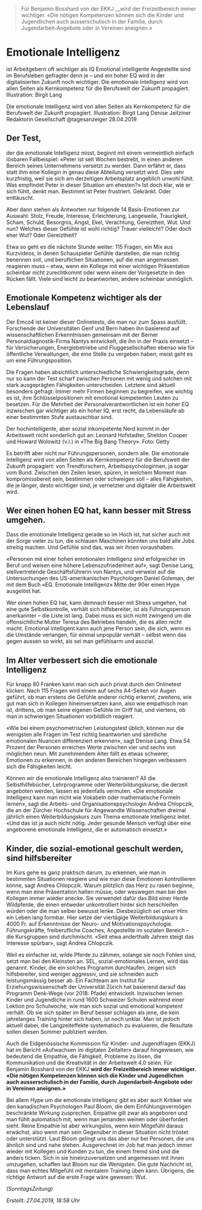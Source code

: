 >Für Benjamin Bosshard von der EKKJ __wird der Freizeitbereich immer wichtiger. «Die nötigen Kompetenzen können sich die Kinder und Jugendlichen auch ausserschulisch in der Familie, durch Jugendarbeit-Angebote oder in Vereinen aneignen.»


# Emotionale Intelligenz
ist Arbeitgebern oft wichtiger als IQ
Emotional intelligente Angestellte sind im Berufsleben gefragter denn je – und ein hoher EQ wird in der digitalisierten Zukunft noch wichtiger.
Die emotionale Intelligenz wird von allen Seiten als Kernkompetenz für die Berufswelt der Zukunft propagiert. Illustration: Birgit Lang

Die emotionale Intelligenz wird von allen Seiten als Kernkompetenz für die Berufswelt der Zukunft propagiert. Illustration: Birgit Lang
Denise Jeitziner
Redaktorin Gesellschaft
@tagesanzeiger
28.04.2019

## Der Test, 
der die emotionale Intelligenz misst, beginnt mit einem vermeintlich einfach lösbaren Fallbeispiel: «Peter ist seit Wochen bestrebt, in einen anderen Bereich seines Unternehmens versetzt zu werden. Dann erfährt er, dass statt ihm eine Kollegin in genau diese Abteilung versetzt wird. Dies sehr kurzfristig, weil sie sich am derzeitigen Arbeitsplatz angeblich unwohl fühlt. Was empfindet Peter in dieser Situation am ehesten?» Ist doch klar, wie er sich fühlt, denkt man. Bestimmt ist Peter frustriert. Gekränkt. Oder enttäuscht.

Aber dann stehen als Antworten nur folgende 14 Basis-Emotionen zur Auswahl: Stolz, Freude, Interesse, Erleichterung, Langeweile, Traurigkeit, Scham, Schuld, Besorgnis, Angst, Ekel, Verachtung, Gereiztheit, Wut. Und nun? Welches dieser Gefühle ist wohl richtig? Trauer vielleicht? Oder doch eher Wut? Oder Gereiztheit?

Etwa so geht es die nächste Stunde weiter: 115 Fragen, ein Mix aus Kurzvideos, in denen Schauspieler Gefühle darstellen, die man richtig benennen soll, und beruflichen Situationen, auf die man angemessen reagieren muss – etwa, wenn ein Kollege mit einer wichtigen Präsentation scheinbar nicht zurechtkommt oder wenn einem der Vorgesetzte in den Rücken fällt. Viele sind leicht zu beantworten, andere scheinbar unmöglich.

## Emotionale Kompetenz wichtiger als der Lebenslauf

Der Emco4 ist keiner dieser Onlinetests, die man nur zum Spass ausfüllt. Forschende der Universitäten Genf und Bern haben ihn basierend auf wissenschaftlichen Erkenntnissen gemeinsam mit der Berner Personaldiagnostik-Firma Nantys entwickelt, die ihn in der Praxis einsetzt – für Versicherungen, Energiebetriebe und Fluggesellschaften ebenso wie für öffentliche Verwaltungen, die eine Stelle zu vergeben haben; meist geht es um eine Führungsposition.

Die Fragen haben absichtlich unterschiedliche Schwierigkeitsgrade, denn nur so kann der Test scharf zwischen Personen mit wenig und solchen mit stark ausgeprägten Fähigkeiten unterscheiden. Letztere sind aktuell besonders gefragt: Immer mehr Firmen beginnen zu begreifen, wie wichtig es ist, ihre Schlüsselpositionen mit emotional kompetenten Leuten zu besetzen. Für die Mehrheit der Personalverantwortlichen ist ein hoher EQ inzwischen gar wichtiger als ein hoher IQ, erst recht, da Lebensläufe ab einer bestimmten Stufe austauschbar sind.

Der hochintelligente, aber sozial inkompetente Nerd kommt in der Arbeitswelt nicht sonderlich gut an: Leonard Hofstadter, Sheldon Cooper und Howard Wolowitz (v.l.) in «The Big Bang Theory». Foto: Getty

Es betrifft aber nicht nur Führungspersonen, sondern alle. Die emotionale Intelligenz wird von allen Seiten als Kernkompetenz für die Berufswelt der Zukunft propagiert: von Trendforschern, Arbeitspsychologinnen, ja sogar vom Bund. Zwischen den Zeilen lesen, spüren, in welchem Moment man kompromissbereit sein, bestimmen oder schweigen soll – alles Fähigkeiten, die je länger, desto wichtiger sind, je vernetzter und digitaler die Arbeitswelt wird.

## Wer einen hohen EQ hat, kann besser mit Stress umgehen.

Dass die emotionale Intelligenz gerade so im Hoch ist, hat sicher auch mit der Sorge vieler zu tun, die schlauen Maschinen könnten uns bald alle Jobs streitig machen. Und Gefühle sind das, was wir ihnen voraushaben.

«Personen mit einer hohen emotionalen Intelligenz sind erfolgreicher im Beruf und weisen eine höhere Lebenszufriedenheit auf», sagt Denise Lang, stellvertretende Geschäftsführerin von Nantys, und verweist auf die Untersuchungen des US-amerikanischen Psychologen Daniel Goleman, der mit dem Buch «EQ. Emotionale Intelligenz» Mitte der 90er einen Hype ausgelöst hat.

Wer einen hohen EQ hat, kann demnach besser mit Stress umgehen, hat eine gute Selbstkontrolle, verhält sich hilfsbereiter, ist als Führungsperson anerkannter – die Liste ist lang. Dabei muss es sich nicht zwingend um die offensichtliche Mutter Teresa des Betriebes handeln, die es allen recht macht. Emotional intelligent kann auch jene Person sein, die sich, wenn es die Umstände verlangen, für einmal unpopulär verhält – selbst wenn das gegen aussen so wirkt, als sei man gefühlsarm und asozial.

## Im Alter verbessert sich die emotionale Intelligenz

Für knapp 80 Franken kann man sich auch privat durch den Onlinetest klicken. Nach 115 Fragen wird einem auf sechs A4-Seiten vor Augen geführt, ob man erstens die Gefühle anderer richtig erkennt, zweitens, wie gut man sich in Kollegen hineinversetzen kann, also wie empathisch man ist, drittens, ob man seine eigenen Gefühle im Griff hat, und viertens, ob man in schwierigen Situationen vorbildlich reagiert.

«Wie bei einem psychometrischen Leistungstest üblich, können nur die wenigsten alle Fragen im Test richtig beantworten und sämtliche emotionalen Nuancen differenziert erkennen», sagt Denise Lang. Etwa 54 Prozent der Personen erreichen Werte zwischen vier und sechs von möglichen neun. Mit zunehmendem Alter fällt es etwas schwerer, Emotionen zu erkennen, in den anderen Bereichen hingegen verbessern sich die Fähigkeiten leicht.

Können wir die emotionale Intelligenz also trainieren? All die Selbsthilfebücher, Lehrprogramme oder Weiterbildungskurse, die derzeit angeboten werden, lassen es jedenfalls vermuten. «Die emotionale Intelligenz kann man nicht wie Vokabeln oder mathematische Formeln lernen», sagt die Arbeits- und Organisationspsychologin Andrea Chlopczik, die an der Zürcher Hochschule für Angewandte Wissenschaften dreimal jährlich einen Weiterbildungskurs zum Thema emotionale Intelligenz leitet. «Und das ist ja auch nicht nötig. Jeder gesunde Mensch verfügt über eine angeborene emotionale Intelligenz, die er automatisch einsetzt.»

## Kinder, die sozial-emotional geschult werden, sind hilfsbereiter

Im Kurs gehe es ganz praktisch darum, zu erkennen, wie man in bestimmten Situationen reagiere und wie man diese Emotionen kontrollieren könne, sagt Andrea Chlopczik. Warum plötzlich das Herz zu rasen beginne, wenn man eine Präsentation halten müsse, oder weswegen man bei den Kollegen immer wieder anecke. Sie verwendet dafür das Bild einer Herde Wildpferde, die einen entweder unkontrolliert hinter sich herschleifen würden oder die man selber bewusst lenke. Diesbezüglich sei unser Hirn ein Leben lang formbar. Hier setze der viertägige Weiterbildungskurs à 4000 Fr. auf Erkenntnisse der Neuro- und Motivations­psychologie. Führungskräfte, freiberufliche Coaches, Angestellte im sozialen Bereich – die Kursgruppen sind durchmischt. «Seit etwa anderthalb Jahren steigt das Interesse spürbar», sagt Andrea Chlopczik.

Weil es einfacher ist, wilde Pferde zu zähmen, solange sie noch Fohlen sind, setzt man bei den Kleinsten an. SEL, sozial-emotionales Lernen, wird das genannt. Kinder, die ein solches Programm durchlaufen, zeigen sich hilfsbereiter, sind weniger aggressiv, und sie schneiden auch leistungsmässig besser ab. Ein Fachteam am Institut für Erziehungswissenschaft der Universität Zürich hat basierend darauf das Programm Denk-Wege (vor 2018: Pfade) entwickelt. Inzwischen lernen Kinder und Jugendliche in rund 1600 Schweizer Schulen während einer Lektion pro Schulwoche, wie man sich sozial und emotional kompetent verhält. Ob sie sich später im Beruf besser schlagen als jene, die kein jahrelanges Training hinter sich haben, ist noch unklar. Man ist jedoch aktuell dabei, die Langzeiteffekte systematisch zu evaluieren, die Resultate sollen diesen Sommer publiziert werden.

Auch die Eidgenössische Kommission für Kinder- und Jugendfragen (EKKJ) hat im Bericht «Aufwachsen im digitalen Zeitalter» darauf hingewiesen, wie bedeutend die Empathie, die Fähigkeit, Probleme zu lösen, die Kommunikation und die Kreativität in der Arbeitswelt 4.0 seien. Für Benjamin Bosshard von der EKKJ __wird der Freizeitbereich immer wichtiger. «Die nötigen Kompetenzen können sich die Kinder und Jugendlichen auch ausserschulisch in der Familie, durch Jugendarbeit-Angebote oder in Vereinen aneignen.»__

Bei allem Hype um die emotionale Intelligenz gibt es aber auch Kritiker wie den kanadischen Psychologen Paul Bloom, die dem Einfühlungsvermögen beschränkte Wirkung zusprechen. Empathie gilt zwar als angeboren und man fühlt automatisch mit, wenn man jemanden weinen oder überfordert sieht. Reine Empathie ist aber wirkungslos, wenn kein Mitgefühl daraus erwächst, also wenn man sein Gegenüber in dieser Situation nicht tröstet oder unterstützt. Laut Bloom gelingt uns das aber nur bei Personen, die uns ähnlich sind und nahe stehen. Ausgerechnet im Job hat man jedoch immer wieder mit Kollegen und Kunden zu tun, die einem fremd sind und die anders ticken. Sich in sie hineinzuversetzen und angemessen mit ihnen umzugehen, schaffen laut Bloom nur die Wenigsten. Die gute Nachricht ist, dass man echtes Mitgefühl mit mentalem Training üben kann. Übrigens, die richtige Antwort auf die erste Frage wäre gewesen: Wut.



_(SonntagsZeitung)_

_Erstellt: 27.04.2019, 18:58 Uhr_
